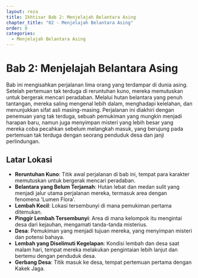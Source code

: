 ```yaml
---
layout: reza
title: Ikhtisar Bab 2: Menjelajah Belantara Asing
chapter_title: "02 - Menjelajah Belantara Asing"
order: 0
categories:
  - Menjelajah Belantara Asing
---
```

# Bab 2: Menjelajah Belantara Asing

Bab ini mengisahkan perjalanan lima orang yang terdampar di dunia asing. Setelah pertemuan tak terduga di reruntuhan kuno, mereka memutuskan untuk bergerak mencari peradaban. Melalui hutan belantara yang penuh tantangan, mereka saling mengenal lebih dalam, menghadapi kelelahan, dan menunjukkan sifat asli masing-masing. Perjalanan ini diakhiri dengan penemuan yang tak terduga, sebuah pemukiman yang mungkin menjadi harapan baru, namun juga menyimpan misteri yang lebih besar yang mereka coba pecahkan sebelum melangkah masuk, yang berujung pada pertemuan tak terduga dengan seorang penduduk desa dan janji perlindungan.

## Latar Lokasi

*   **Reruntuhan Kuno**: Titik awal perjalanan di bab ini, tempat para karakter memutuskan untuk bergerak mencari peradaban.
*   **Belantara yang Belum Terjamah**: Hutan lebat dan medan sulit yang menjadi jalur utama perjalanan mereka, termasuk area dengan fenomena 'Lumen Flora'.
*   **Lembah Kecil**: Lokasi tersembunyi di mana pemukiman pertama ditemukan.
*   **Pinggir Lembah Tersembunyi**: Area di mana kelompok itu mengintai desa dari kejauhan, mengamati tanda-tanda misterius.
*   **Desa**: Pemukiman yang menjadi tujuan mereka, yang menyimpan misteri dan potensi bahaya.
*   **Lembah yang Diselimuti Kegelapan**: Kondisi lembah dan desa saat malam hari, tempat mereka melakukan pengintaian lebih lanjut dan bertemu dengan penduduk desa.
*   **Gerbang Desa**: Titik masuk ke desa, tempat pertemuan pertama dengan Kakek Jaga.